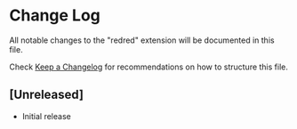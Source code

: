# Change Log

All notable changes to the "redred" extension will be documented in this file.

Check [Keep a Changelog](http://keepachangelog.com/) for recommendations on how to structure this file.

## [Unreleased]

- Initial release